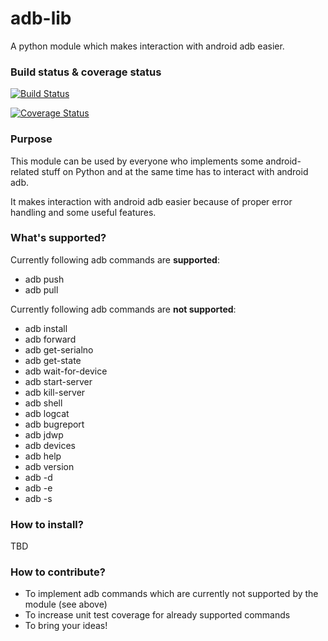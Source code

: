 adb-lib
==========

A python module which makes interaction with android adb easier.

### Build status & coverage status

[![Build Status](https://travis-ci.org/vmalyi/adb-lib.svg?branch=master)](https://travis-ci.org/vmalyi/adb-lib)

[![Coverage Status](https://coveralls.io/repos/vmalyi/adb-lib/badge.svg)](https://coveralls.io/r/vmalyi/adb-lib)


### Purpose

This module can be used by everyone who implements some android-related stuff
on Python and at the same time has to interact with android adb.

It makes interaction with android adb easier because of proper error handling and
some useful features.

### What's supported?

Currently following adb commands are **supported**:
* adb push
* adb pull

Currently following adb commands are **not supported**:
* adb install
* adb forward
* adb get-serialno
* adb get-state
* adb wait-for-device
* adb start-server
* adb kill-server
* adb shell
* adb logcat
* adb bugreport
* adb jdwp
* adb devices
* adb help
* adb version
* adb -d
* adb -e
* adb -s

### How to install?

TBD

### How to contribute?

* To implement adb commands which are currently not supported by the module (see above)
* To increase unit test coverage for already supported commands
* To bring your ideas!
